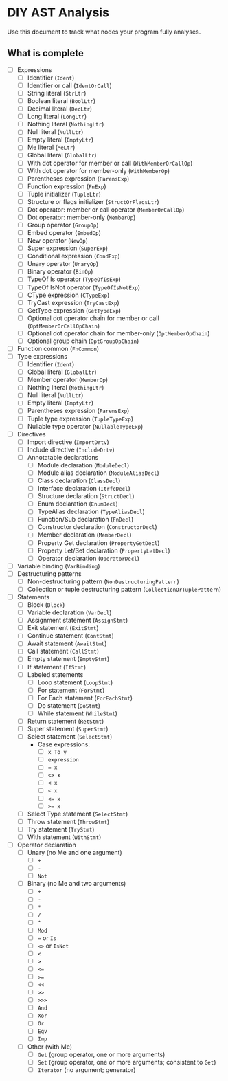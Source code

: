 # DIY AST Analysis

Use this document to track what nodes your program fully analyses.

## What is complete

- [ ] Expressions
  - [ ] Identifier (`Ident`)
  - [ ] Identifier or call (`IdentOrCall`)
  - [ ] String literal  (`StrLtr`)
  - [ ] Boolean literal (`BoolLtr`)
  - [ ] Decimal literal (`DecLtr`)
  - [ ] Long literal (`LongLtr`)
  - [ ] Nothing literal (`NothingLtr`)
  - [ ] Null literal (`NullLtr`)
  - [ ] Empty literal (`EmptyLtr`)
  - [ ] Me literal (`MeLtr`)
  - [ ] Global literal (`GlobalLtr`)
  - [ ] With dot operator for member or call  (`WithMemberOrCallOp`)
  - [ ] With dot operator for member-only (`WithMemberOp`)
  - [ ] Parentheses expression (`ParensExp`)
  - [ ] Function expression (`FnExp`)
  - [ ] Tuple initializer (`TupleLtr`)
  - [ ] Structure or flags initializer (`StructOrFlagsLtr`)
  - [ ] Dot operator: member or call operator (`MemberOrCallOp`)
  - [ ] Dot operator: member-only (`MemberOp`)
  - [ ] Group operator (`GroupOp`)
  - [ ] Embed operator (`EmbedOp`)
  - [ ] New operator (`NewOp`)
  - [ ] Super expression (`SuperExp`)
  - [ ] Conditional expression (`CondExp`)
  - [ ] Unary operator (`UnaryOp`)
  - [ ] Binary operator (`BinOp`)
  - [ ] TypeOf Is operator (`TypeOfIsExp`)
  - [ ] TypeOf IsNot operator (`TypeOfIsNotExp`)
  - [ ] CType expression (`CTypeExp`)
  - [ ] TryCast expression (`TryCastExp`)
  - [ ] GetType expression (`GetTypeExp`)
  - [ ] Optional dot operator chain for member or call (`OptMemberOrCallOpChain`)
  - [ ] Optional dot operator chain for member-only (`OptMemberOpChain`)
  - [ ] Optional group chain (`OptGroupOpChain`)
- [ ] Function common (`FnCommon`)
- [ ] Type expressions
  - [ ] Identifier (`Ident`)
  - [ ] Global literal (`GlobalLtr`)
  - [ ] Member operator (`MemberOp`)
  - [ ] Nothing literal (`NothingLtr`)
  - [ ] Null literal (`NullLtr`)
  - [ ] Empty literal (`EmptyLtr`)
  - [ ] Parentheses expression (`ParensExp`)
  - [ ] Tuple type expression (`TupleTypeExp`)
  - [ ] Nullable type operator (`NullableTypeExp`)
- [ ] Directives
  - [ ] Import directive (`ImportDrtv`)
  - [ ] Include directive (`IncludeDrtv`)
  - [ ] Annotatable declarations
    - [ ] Module declaration (`ModuleDecl`)
    - [ ] Module alias declaration (`ModuleAliasDecl`)
    - [ ] Class declaration (`ClassDecl`)
    - [ ] Interface declaration (`ItrfcDecl`)
    - [ ] Structure declaration (`StructDecl`)
    - [ ] Enum declaration (`EnumDecl`)
    - [ ] TypeAlias declaration (`TypeAliasDecl`)
    - [ ] Function/Sub declaration (`FnDecl`)
    - [ ] Constructor declaration (`ConstructorDecl`)
    - [ ] Member declaration (`MemberDecl`)
    - [ ] Property Get declaration (`PropertyGetDecl`)
    - [ ] Property Let/Set declaration (`PropertyLetDecl`)
    - [ ] Operator declaration (`OperatorDecl`)
- [ ] Variable binding (`VarBinding`)
- [ ] Destructuring patterns
  - [ ] Non-destructuring pattern (`NonDestructuringPattern`)
  - [ ] Collection or tuple destructuring pattern (`CollectionOrTuplePattern`)
- [ ] Statements
  - [ ] Block (`Block`)
  - [ ] Variable declaration (`VarDecl`)
  - [ ] Assignment statement (`AssignStmt`)
  - [ ] Exit statement (`ExitStmt`)
  - [ ] Continue statement (`ContStmt`)
  - [ ] Await statement (`AwaitStmt`)
  - [ ] Call statement (`CallStmt`)
  - [ ] Empty statement (`EmptyStmt`)
  - [ ] If statement (`IfStmt`)
  - [ ] Labeled statements
    - [ ] Loop statement (`LoopStmt`)
    - [ ] For statement (`ForStmt`)
    - [ ] For Each statement (`ForEachStmt`)
    - [ ] Do statement (`DoStmt`)
    - [ ] While statement (`WhileStmt`)
  - [ ] Return statement (`RetStmt`)
  - [ ] Super statement (`SuperStmt`)
  - [ ] Select statement (`SelectStmt`)
    - Case expressions:
      - [ ] `x To y`
      - [ ] `expression`
      - [ ] `= x`
      - [ ] `<> x`
      - [ ] `< x`
      - [ ] `< x`
      - [ ] `<= x`
      - [ ] `>= x`
  - [ ] Select Type statement (`SelectStmt`)
  - [ ] Throw statement (`ThrowStmt`)
  - [ ] Try statement (`TryStmt`)
  - [ ] With statement (`WithStmt`)
- [ ] Operator declaration
  - [ ] Unary (no Me and one argument)
    - [ ] `+`
    - [ ] `-`
    - [ ] `Not`
  - [ ] Binary (no Me and two arguments)
    - [ ] `+`
    - [ ] `-`
    - [ ] `*`
    - [ ] `/`
    - [ ] `^`
    - [ ] `Mod`
    - [ ] `=` or `Is`
    - [ ] `<>` or `IsNot`
    - [ ] `<`
    - [ ] `>`
    - [ ] `<=`
    - [ ] `>=`
    - [ ] `<<`
    - [ ] `>>`
    - [ ] `>>>`
    - [ ] `And`
    - [ ] `Xor`
    - [ ] `Or`
    - [ ] `Eqv`
    - [ ] `Imp`
  - [ ] Other (with Me)
    - [ ] `Get` (group operator, one or more arguments)
    - [ ] `Set` (group operator, one or more arguments; consistent to `Get`)
    - [ ] `Iterator` (no argument; generator)